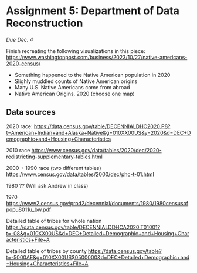 # Assignment 5: Department of Data Reconstruction
*Due Dec. 4*

Finish recreating the following visualizations in this piece: https://www.washingtonpost.com/business/2023/10/27/native-americans-2020-census/

* Something happened to the Native American population in 2020
* Slighly muddled counts of Native American origins
* Many U.S. Native Americans come from abroad
* Native American Origins, 2020 (choose one map)

## Data sources

2020 race: https://data.census.gov/table/DECENNIALDHC2020.P8?t=American+Indian+and+Alaska+Native&g=010XX00US&y=2020&d=DEC+Demographic+and+Housing+Characteristics 

2010 race
https://www.census.gov/data/tables/2020/dec/2020-redistricting-supplementary-tables.html 

2000 + 1990 race (two different tables)
https://www.census.gov/data/tables/2000/dec/phc-t-01.html

1980 ?? (Will ask Andrew in class)

1970 
https://www2.census.gov/prod2/decennial/documents/1980/1980censusofpopu8011u_bw.pdf 

Detailed table of tribes for whole nation 
https://data.census.gov/table/DECENNIALDDHCA2020.T01001?t=-08&g=010XX00US&d=DEC+Detailed+Demographic+and+Housing+Characteristics+File+A 

Detailed table of tribes by county 
https://data.census.gov/table?t=-5000AE&g=010XX00US$0500000&d=DEC+Detailed+Demographic+and+Housing+Characteristics+File+A
